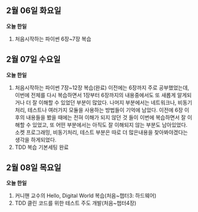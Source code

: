 ## 2월 06일 화요일

**오늘 한일**

1. 처음시작하는 파이썬 6장~7장 복습



## 2월 07일 수요일

**오늘 한일**

1. 처음시작하는 파이썬 7장~12장 복습(완료)
   이전에는 6장까지 주로 공부했었는데, 이번에 전체를 다시 복습하면서 1장부터 6장까지의 내용중에서도 또 새롭게 알게되거나 더 잘 이해할 수 있었던 부분이 많았다.
   나머지 부분에서는 네트워크나, 비동기처리, 테스트나 여러가지 모듈을 사용하는 방법들이 기억에 남았다. 이전에 6장 이후의 내용들을 봤을 때에는 전혀 이해가 되지 않던 것 들이 이번에 복습하면서 잘 이해할 수 있었고, 또 어떤 부분에서는 아직도 잘 이해되지 않는 부분도 남아있었다. 소켓 프로그래밍, 비동기처리, 테스트 부분은 따로 더 많은내용을 찾아봐야겠다는 생각을 하게되었다.
2. TDD 복습
   기본세팅 완료



## 2월 08일 목요일

**오늘 한일**

1. 커니핸 교수의 Hello, Digital World 복습(처음~챕터3: 하드웨어)
2. TDD 클린 코드를 위한 테스트 주도 개발(처음~챕터4장)
